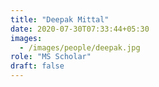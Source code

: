 ```yaml
---
title: "Deepak Mittal"
date: 2020-07-30T07:33:44+05:30
images:
  - /images/people/deepak.jpg
role: "MS Scholar"
draft: false
---
```

